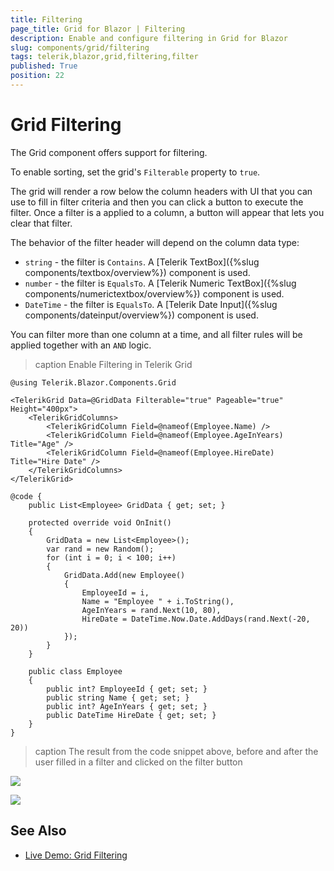 ```yaml
---
title: Filtering
page_title: Grid for Blazor | Filtering
description: Enable and configure filtering in Grid for Blazor
slug: components/grid/filtering
tags: telerik,blazor,grid,filtering,filter
published: True
position: 22
---
```


# Grid Filtering

The Grid component offers support for filtering.

To enable sorting, set the grid's `Filterable` property to `true`.

The grid will render a row below the column headers with UI that you can use to fill in filter criteria and then you can click a button to execute the filter. Once a filter is a applied to a column, a button will appear that lets you clear that filter.

The behavior of the filter header will depend on the column data type:

* `string` - the filter is `Contains`. A [Telerik TextBox]({%slug components/textbox/overview%}) component is used.
* `number` - the filter is `EqualsTo`. A [Telerik Numeric TextBox]({%slug components/numerictextbox/overview%}) component is used.
* `DateTime` - the filter is `EqualsTo`. A [Telerik Date Input]({%slug components/dateinput/overview%}) component is used.

You can filter more than one column at a time, and all filter rules will be applied together with an `AND` logic.

>caption Enable Filtering in Telerik Grid

````CSHTML
@using Telerik.Blazor.Components.Grid

<TelerikGrid Data=@GridData Filterable="true" Pageable="true" Height="400px">
	<TelerikGridColumns>
		<TelerikGridColumn Field=@nameof(Employee.Name) />
		<TelerikGridColumn Field=@nameof(Employee.AgeInYears) Title="Age" />
		<TelerikGridColumn Field=@nameof(Employee.HireDate) Title="Hire Date" />
	</TelerikGridColumns>
</TelerikGrid>

@code {
	public List<Employee> GridData { get; set; }

	protected override void OnInit()
	{
		GridData = new List<Employee>();
		var rand = new Random();
		for (int i = 0; i < 100; i++)
		{
			GridData.Add(new Employee()
			{
				EmployeeId = i,
				Name = "Employee " + i.ToString(),
				AgeInYears = rand.Next(10, 80),
				HireDate = DateTime.Now.Date.AddDays(rand.Next(-20, 20))
			});
		}
	}

	public class Employee
	{
		public int? EmployeeId { get; set; }
		public string Name { get; set; }
		public int? AgeInYears { get; set; }
		public DateTime HireDate { get; set; }
	}
}
````

>caption The result from the code snippet above, before and after the user filled in a filter and clicked on the filter button

![](images/filterable-grid.png)

![](images/filtered-grid.png)


## See Also

  * [Live Demo: Grid Filtering](https://demos.telerik.com/blazor-ui/grid/filtering)
   
  